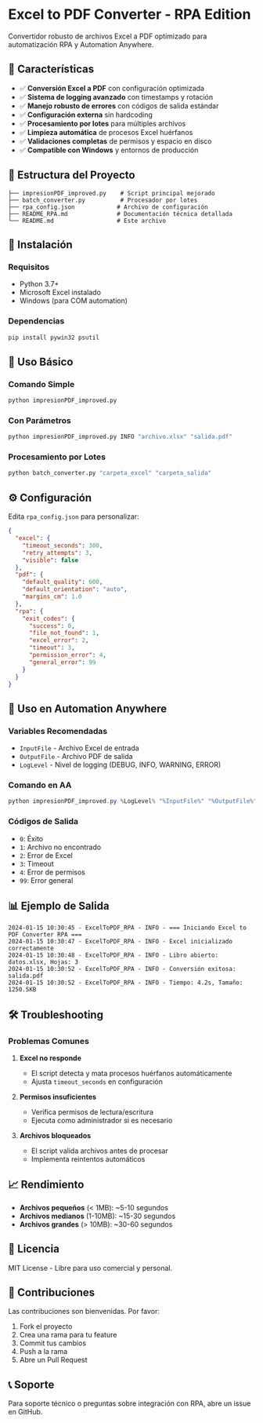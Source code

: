 # Excel to PDF Converter - RPA Edition

Convertidor robusto de archivos Excel a PDF optimizado para automatización RPA y Automation Anywhere.

## 🚀 Características

- ✅ **Conversión Excel a PDF** con configuración optimizada
- ✅ **Sistema de logging avanzado** con timestamps y rotación
- ✅ **Manejo robusto de errores** con códigos de salida estándar
- ✅ **Configuración externa** sin hardcoding
- ✅ **Procesamiento por lotes** para múltiples archivos
- ✅ **Limpieza automática** de procesos Excel huérfanos
- ✅ **Validaciones completas** de permisos y espacio en disco
- ✅ **Compatible con Windows** y entornos de producción

## 📁 Estructura del Proyecto

```
├── impresionPDF_improved.py    # Script principal mejorado
├── batch_converter.py          # Procesador por lotes
├── rpa_config.json            # Archivo de configuración
├── README_RPA.md              # Documentación técnica detallada
└── README.md                  # Este archivo
```

## 🔧 Instalación

### Requisitos
- Python 3.7+
- Microsoft Excel instalado
- Windows (para COM automation)

### Dependencias
```bash
pip install pywin32 psutil
```

## 📖 Uso Básico

### Comando Simple
```bash
python impresionPDF_improved.py
```

### Con Parámetros
```bash
python impresionPDF_improved.py INFO "archivo.xlsx" "salida.pdf"
```

### Procesamiento por Lotes
```bash
python batch_converter.py "carpeta_excel" "carpeta_salida"
```

## ⚙️ Configuración

Edita `rpa_config.json` para personalizar:

```json
{
  "excel": {
    "timeout_seconds": 300,
    "retry_attempts": 3,
    "visible": false
  },
  "pdf": {
    "default_quality": 600,
    "default_orientation": "auto",
    "margins_cm": 1.0
  },
  "rpa": {
    "exit_codes": {
      "success": 0,
      "file_not_found": 1,
      "excel_error": 2,
      "timeout": 3,
      "permission_error": 4,
      "general_error": 99
    }
  }
}
```

## 🤖 Uso en Automation Anywhere

### Variables Recomendadas
- `InputFile` - Archivo Excel de entrada
- `OutputFile` - Archivo PDF de salida
- `LogLevel` - Nivel de logging (DEBUG, INFO, WARNING, ERROR)

### Comando en AA
```powershell
python impresionPDF_improved.py %LogLevel% "%InputFile%" "%OutputFile%"
```

### Códigos de Salida
- `0`: Éxito
- `1`: Archivo no encontrado
- `2`: Error de Excel
- `3`: Timeout
- `4`: Error de permisos
- `99`: Error general

## 📊 Ejemplo de Salida

```
2024-01-15 10:30:45 - ExcelToPDF_RPA - INFO - === Iniciando Excel to PDF Converter RPA ===
2024-01-15 10:30:47 - ExcelToPDF_RPA - INFO - Excel inicializado correctamente
2024-01-15 10:30:48 - ExcelToPDF_RPA - INFO - Libro abierto: datos.xlsx, Hojas: 3
2024-01-15 10:30:52 - ExcelToPDF_RPA - INFO - Conversión exitosa: salida.pdf
2024-01-15 10:30:52 - ExcelToPDF_RPA - INFO - Tiempo: 4.2s, Tamaño: 1250.5KB
```

## 🛠️ Troubleshooting

### Problemas Comunes

1. **Excel no responde**
   - El script detecta y mata procesos huérfanos automáticamente
   - Ajusta `timeout_seconds` en configuración

2. **Permisos insuficientes**
   - Verifica permisos de lectura/escritura
   - Ejecuta como administrador si es necesario

3. **Archivos bloqueados**
   - El script valida archivos antes de procesar
   - Implementa reintentos automáticos

## 📈 Rendimiento

- **Archivos pequeños** (< 1MB): ~5-10 segundos
- **Archivos medianos** (1-10MB): ~15-30 segundos  
- **Archivos grandes** (> 10MB): ~30-60 segundos

## 📄 Licencia

MIT License - Libre para uso comercial y personal.

## 🤝 Contribuciones

Las contribuciones son bienvenidas. Por favor:
1. Fork el proyecto
2. Crea una rama para tu feature
3. Commit tus cambios
4. Push a la rama
5. Abre un Pull Request

## 📞 Soporte

Para soporte técnico o preguntas sobre integración con RPA, abre un issue en GitHub.
